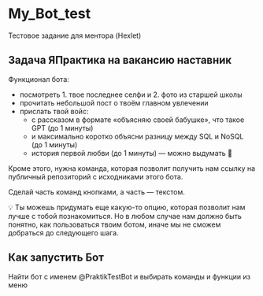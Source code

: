 # My_Bot_test
Тестовое задание для ментора (Hexlet)

## __Задача ЯПрактика на вакансию наставник__
Функционал бота:

- посмотреть 1. твое последнее селфи и 2. фото из старшей школы
- прочитать небольшой пост о твоём главном увлечении
- прислать твой войс:
    - с рассказом в формате «объясняю своей бабушке», что такое GPT (до 1 минуты)
    - и максимально коротко объясни разницу между SQL и NoSQL (до 1 минуты)
    - история первой любви (до 1 минуты) — можно выдумать 🤫

Кроме этого, нужна команда, которая позволит получить нам ссылку на публичный репозиторий с исходниками этого бота.

Сделай часть команд кнопками, а часть — текстом.

<aside>
💡 Ты можешь придумать еще какую-то опцию, которая позволит нам лучше с тобой познакомиться. Но в любом случае нам должно быть понятно, как пользоваться твоим ботом, иначе мы не сможем добраться до следующего шага.

</aside>

## __Как запустить Бот__
Найти бот с именем @PraktikTestBot и выбирать команды и функции из меню
